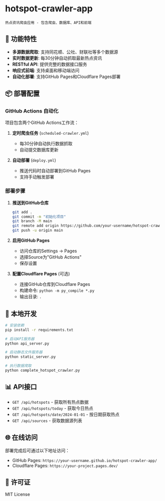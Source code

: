 # hotspot-crawler-app
`热点资讯爬虫应用 - 包含爬虫、数据库、API和前端`

## 🚀 功能特性

- **多源数据爬取**: 支持同花顺、公社、财联社等多个数据源
- **实时数据更新**: 每30分钟自动抓取最新热点资讯
- **RESTful API**: 提供完整的数据接口服务
- **响应式前端**: 支持桌面和移动端访问
- **自动化部署**: 支持GitHub Pages和Cloudflare Pages部署

## 📦 部署配置

### GitHub Actions 自动化

项目包含两个GitHub Actions工作流：

1. **定时爬虫任务** (`scheduled-crawler.yml`)
   - 每30分钟自动执行数据抓取
   - 自动提交数据库更新

2. **自动部署** (`deploy.yml`)
   - 推送代码时自动部署到GitHub Pages
   - 支持手动触发部署

### 部署步骤

1. **推送到GitHub仓库**
   ```bash
   git add .
   git commit -m "初始化项目"
   git branch -M main
   git remote add origin https://github.com/your-username/hotspot-crawler-app.git
   git push -u origin main
   ```

2. **启用GitHub Pages**
   - 访问仓库的Settings → Pages
   - 选择Source为"GitHub Actions"
   - 保存设置

3. **配置Cloudflare Pages** (可选)
   - 连接GitHub仓库到Cloudflare Pages
   - 构建命令: `python -m py_compile *.py`
   - 输出目录: `.`

## 🔧 本地开发

```bash
# 安装依赖
pip install -r requirements.txt

# 启动API服务器
python api_server.py

# 启动静态文件服务器  
python static_server.py

# 执行数据爬取
python complete_hotspot_crawler.py
```

## 📊 API接口

- `GET /api/hotspots` - 获取所有热点数据
- `GET /api/hotspots/today` - 获取今日热点
- `GET /api/hotspots/date/2024-01-01` - 按日期获取热点
- `GET /api/sources` - 获取数据源列表

## 🌐 在线访问

部署完成后可通过以下地址访问：
- GitHub Pages: `https://your-username.github.io/hotspot-crawler-app/`
- Cloudflare Pages: `https://your-project.pages.dev/`

## 📝 许可证

MIT License
